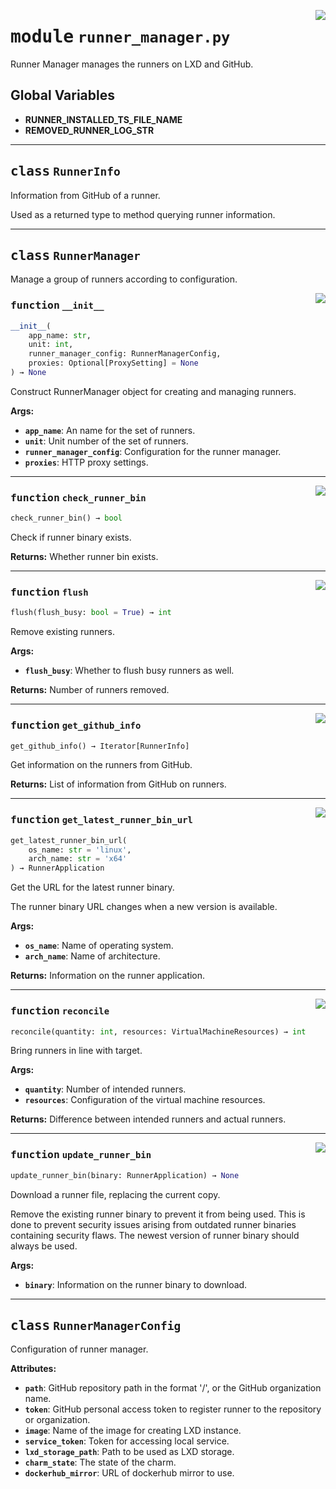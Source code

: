 <!-- markdownlint-disable -->

<a href="../src/runner_manager.py#L0"><img align="right" style="float:right;" src="https://img.shields.io/badge/-source-cccccc?style=flat-square"></a>

# <kbd>module</kbd> `runner_manager.py`
Runner Manager manages the runners on LXD and GitHub. 

**Global Variables**
---------------
- **RUNNER_INSTALLED_TS_FILE_NAME**
- **REMOVED_RUNNER_LOG_STR**


---

## <kbd>class</kbd> `RunnerInfo`
Information from GitHub of a runner. 

Used as a returned type to method querying runner information. 





---

## <kbd>class</kbd> `RunnerManager`
Manage a group of runners according to configuration. 

<a href="../src/runner_manager.py#L99"><img align="right" style="float:right;" src="https://img.shields.io/badge/-source-cccccc?style=flat-square"></a>

### <kbd>function</kbd> `__init__`

```python
__init__(
    app_name: str,
    unit: int,
    runner_manager_config: RunnerManagerConfig,
    proxies: Optional[ProxySetting] = None
) → None
```

Construct RunnerManager object for creating and managing runners. 



**Args:**
 
 - <b>`app_name`</b>:  An name for the set of runners. 
 - <b>`unit`</b>:  Unit number of the set of runners. 
 - <b>`runner_manager_config`</b>:  Configuration for the runner manager. 
 - <b>`proxies`</b>:  HTTP proxy settings. 




---

<a href="../src/runner_manager.py#L160"><img align="right" style="float:right;" src="https://img.shields.io/badge/-source-cccccc?style=flat-square"></a>

### <kbd>function</kbd> `check_runner_bin`

```python
check_runner_bin() → bool
```

Check if runner binary exists. 



**Returns:**
  Whether runner bin exists. 

---

<a href="../src/runner_manager.py#L542"><img align="right" style="float:right;" src="https://img.shields.io/badge/-source-cccccc?style=flat-square"></a>

### <kbd>function</kbd> `flush`

```python
flush(flush_busy: bool = True) → int
```

Remove existing runners. 



**Args:**
 
 - <b>`flush_busy`</b>:  Whether to flush busy runners as well. 



**Returns:**
 Number of runners removed. 

---

<a href="../src/runner_manager.py#L273"><img align="right" style="float:right;" src="https://img.shields.io/badge/-source-cccccc?style=flat-square"></a>

### <kbd>function</kbd> `get_github_info`

```python
get_github_info() → Iterator[RunnerInfo]
```

Get information on the runners from GitHub. 



**Returns:**
  List of information from GitHub on runners. 

---

<a href="../src/utilities.py#L168"><img align="right" style="float:right;" src="https://img.shields.io/badge/-source-cccccc?style=flat-square"></a>

### <kbd>function</kbd> `get_latest_runner_bin_url`

```python
get_latest_runner_bin_url(
    os_name: str = 'linux',
    arch_name: str = 'x64'
) → RunnerApplication
```

Get the URL for the latest runner binary. 

The runner binary URL changes when a new version is available. 



**Args:**
 
 - <b>`os_name`</b>:  Name of operating system. 
 - <b>`arch_name`</b>:  Name of architecture. 



**Returns:**
 Information on the runner application. 

---

<a href="../src/runner_manager.py#L473"><img align="right" style="float:right;" src="https://img.shields.io/badge/-source-cccccc?style=flat-square"></a>

### <kbd>function</kbd> `reconcile`

```python
reconcile(quantity: int, resources: VirtualMachineResources) → int
```

Bring runners in line with target. 



**Args:**
 
 - <b>`quantity`</b>:  Number of intended runners. 
 - <b>`resources`</b>:  Configuration of the virtual machine resources. 



**Returns:**
 Difference between intended runners and actual runners. 

---

<a href="../src/utilities.py#L206"><img align="right" style="float:right;" src="https://img.shields.io/badge/-source-cccccc?style=flat-square"></a>

### <kbd>function</kbd> `update_runner_bin`

```python
update_runner_bin(binary: RunnerApplication) → None
```

Download a runner file, replacing the current copy. 

Remove the existing runner binary to prevent it from being used. This is done to prevent security issues arising from outdated runner binaries containing security flaws. The newest version of runner binary should always be used. 



**Args:**
 
 - <b>`binary`</b>:  Information on the runner binary to download. 


---

## <kbd>class</kbd> `RunnerManagerConfig`
Configuration of runner manager. 



**Attributes:**
 
 - <b>`path`</b>:  GitHub repository path in the format '<owner>/<repo>', or the  GitHub organization name. 
 - <b>`token`</b>:  GitHub personal access token to register runner to the  repository or organization. 
 - <b>`image`</b>:  Name of the image for creating LXD instance. 
 - <b>`service_token`</b>:  Token for accessing local service. 
 - <b>`lxd_storage_path`</b>:  Path to be used as LXD storage. 
 - <b>`charm_state`</b>:  The state of the charm. 
 - <b>`dockerhub_mirror`</b>:  URL of dockerhub mirror to use. 





